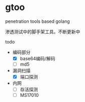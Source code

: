 # gtoo
penetration tools based golang

渗透测试中的脚手架工具。不断更新中

todo
- 编码部分
    - [x] base64编码/解码
    - [ ] md5

- 漏洞扫描
    - [x] 端口探测

- 内网
    - [ ] 存活探测
    - [ ] MS17010